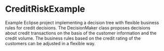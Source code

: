 # CreditRiskExample

Example Eclipse project implementing a decision tree with flexible business rules for
credit decisions. The DecisionMaker class proposes decisions about credit transactions
on the basis of the customer information and the credit volume. The business rules based
on the credit rating of the customers can be adjusted in a flexible way.
